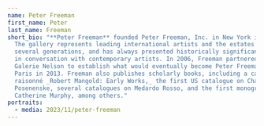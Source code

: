 ```yaml
---
name: Peter Freeman
first_name: Peter
last_name: Freeman
short_bio: "**Peter Freeman** founded Peter Freeman, Inc. in New York in 1990.
  The gallery represents leading international artists and the estates of
  several generations, and has always presented historically significant works
  in conversation with contemporary artists. In 2006, Freeman partnered with
  Galerie Nelson to establish what would eventually become Peter Freeman, Inc.,
  Paris in 2013. Freeman also publishes scholarly books, including a catalogue
  raisonné _Robert Mangold: Early Works,_ the first US catalogue on Charlotte
  Posenenske, several catalogues on Medardo Rosso, and the first monograph of
  Catherine Murphy, among others."
portraits:
  - media: 2023/11/peter-freeman
---
```


